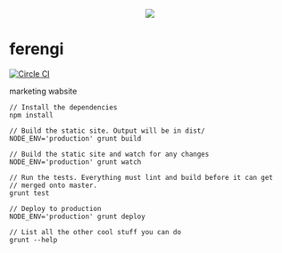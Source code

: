 <p align="center">
  <img src="http://i.imgur.com/2y8QKAE.jpg">
</p>

# ferengi

[![Circle CI](https://circleci.com/gh/opsee/ferengi.svg?style=shield&circle-token=e6bf9dbd148aecb25807ad154244710458a14999)](https://circleci.com/gh/opsee/ferengi)

marketing wabsite

```
// Install the dependencies
npm install

// Build the static site. Output will be in dist/
NODE_ENV='production' grunt build

// Build the static site and watch for any changes
NODE_ENV='production' grunt watch

// Run the tests. Everything must lint and build before it can get
// merged onto master.
grunt test

// Deploy to production
NODE_ENV='production' grunt deploy

// List all the other cool stuff you can do
grunt --help
```


